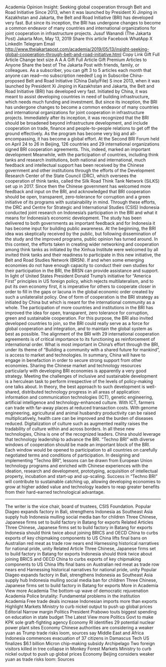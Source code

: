 # 

Academia
Opinion
Insight: Seeking global cooperation through Belt and Road Initiative
Since 2013, when it was launched by President Xi Jinping in Kazakhstan and Jakarta, the Belt and Road Initiative (BRI) has developed very fast.&nbsp;But since its inception, the BRI has undergone changes to become a common endeavor of many countries and international organizations for joint cooperation in infrastructure projects.
Jusuf Wanandi
(The Jakarta Post)
Jakarta
Mon, May 13, 2019
Share this article
Facebook
WhatApp
X
LinkedIn
Telegram
Email
http://www.thejakartapost.com/academia/2019/05/13/insight-seeking-global-cooperation-through-belt-and-road-initiative.html
Copy Link
Gift Full Article
Change text size
A
A
A
Gift Full Article
Gift Premium Articles
to Anyone
Share the best of The Jakarta Post with friends, family, or colleagues. As a subscriber, you can gift 3 to 5 articles each month that anyone can read—no subscription needed!
Log in
Subscribe
China-proposed Belt and Road Initiative (China Daily/File)
S
ince 2013, when it was launched by President Xi Jinping in Kazakhstan and Jakarta, the Belt and Road Initiative (BRI) has developed very fast. Initiated by China, it was meant to assist developing countries in need of building infrastructure, which needs much funding and investment. But since its inception, the BRI has undergone changes to become a common endeavor of many countries and international organizations for joint cooperation in infrastructure projects.
Immediately after its inception, it was recognized that the BRI should be broadened beyond infrastructure development, and include cooperation on trade, finance and people-to-people relations to get off the ground effectively. As the program has become very big and all-encompassing, it has become a global effort.
At the Second BRI Forum held on April 24 to 26 in Beijing, 126 countries and 29 international organizations signed BRI cooperation agreements. This, indeed, marked an important development
Meanwhile, with the participation of countries, including think tanks and research institutions, both national and international, much feedback and intellectual support has been received by the Chinese government and other institutions through the efforts of the Development Research Center of the State Council (DRC), which oversees the cooperation of think tanks, called the Silk Road Think Tank Network (SiLKS) set up in 2017.
Since then the Chinese government has welcomed more feedback and input on the BRI, and acknowledged that BRI cooperation should be open, transparent, zero-tolerance for corruption and a green initiative of its programs with sustainability in mind. Through these efforts, the DRC and Centre for Strategic and International Studies (CSIS) Indonesia conducted joint research on Indonesia’s participation in the BRI and what it means for Indonesia’s economic development.
The study has been delivered to both governments as important feedback and for Indonesia it has become input for building public awareness. At the beginning, the BRI idea was skeptically received by the public, but following dissemination of the study and the improved programs, public opinion has turned around.
In this context, the efforts taken in creating wider networking and cooperation among think tanks as initiated by the Xinhua Institute were welcomed by all invited think tanks and their readiness to participate in this new initiative, the Belt and Road Studies Network (BRSN).
If and when some emerging economies do not have enough capacity to conduct their own studies for their participation in the BRI, the BRSN can provide assistance and support.
In light of United States President Donald Trump’s initiative for “America First” principles in US foreign policy, which rejects multilateralism, and to put its own economy first, it is imperative for others to cooperate closer in order to fill in the gaps or lacuna in the global economic order created by such a unilateralist policy. One of form of cooperation is the BRI strategy as initiated by China but which is meant for the international community as a whole.
The participation of more countries and institutions in the BRI has improved the idea for open, transparent, zero tolerance for corruption, green and sustainable cooperation. For this purpose, the BRI also invited developed countries to join, so the BRI could really serve as a force for global cooperation and integration, and to maintain the global system as best as possible. The alignment of the BRI with 29 international cooperation agreements is of critical importance to its functioning as reinforcement of international order.
What is most important in China’s effort through the BRI, under its theme of “Building a community with a shared future for mankind”, is access to market and technologies. In summary, China will have to engage in benefaction in order to secure strong support from other economies. Sharing the Chinese market and technology resources particularly with developing BRI economies is apparently a very good strategy.
Meeting the challenges of inclusive and sustainable development is a herculean task to perform irrespective of the levels of policy-making one talks about. In theory, the best approach to such development is well-shared, distributed technology progress in all areas of application: information and communication technologies (ICT), genetic engineering, artificial intelligence and technology-enhanced culture.
With ICT, farmers can trade with far-away places at reduced transaction costs. With genome engineering, agricultural and animal husbandry productivity can be raised multiplicatively, health care can be improved and the burden of diseases reduced. Digitalization of culture such as augmented reality raises the tradability of culture within and across borders. In all these new technologies, China is one of the recognized leaders.
China should leverage that technology leadership to advance the BRI. “Techno BRI” with diverse windows of cooperation should be made an important block of the BRI. Each window would be opened to participation to all countries on carefully negotiated terms and conditions of participation.
In designing and implementing “Techno BRI”, lessons can be drawn from European Union technology programs and enriched with Chinese experiences with the ideation, research and development, prototyping, acquisition of intellectual property, incubation and start-up and up-scaling. Success in “Techno BRI” will contribute to sustainable catching up, allowing developing economies to grow at higher added value and technology leaders to reap greater benefits from their hard-earned technological advantage.
***
The writer is the vice chair, board of trustees, CSIS Foundation.
Popular
Diageo expands factory in Bali, strengthens Indonesia as Southeast Asia supply hub
Indonesia mulling social media ban for children
Three Chinese, Japanese firms set to build factory in Batang for exports
Related Articles
Three Chinese, Japanese firms set to build factory in Batang for exports
Indonesia should think twice about joining BRICS and OECD
China to curbs exports of key chipmaking components to US
China lifts final bans on Australian red meat as trade row nears end
Harnessing historical narratives for national pride, unity
Related Article
Three Chinese, Japanese firms set to build factory in Batang for exports
Indonesia should think twice about joining BRICS and OECD
China to curbs exports of key chipmaking components to US
China lifts final bans on Australian red meat as trade row nears end
Harnessing historical narratives for national pride, unity
Popular
Diageo expands factory in Bali, strengthens Indonesia as Southeast Asia supply hub
Indonesia mulling social media ban for children
Three Chinese, Japanese firms set to build factory in Batang for exports
More in Academia
View more
Academia
The bottom-up wave of democratic rejuvenation
Academia
Police brutality: Fundamental problems in the institution
Academia
Free trade deals increase Indonesian imports more than exports
Highlight
Markets
Ministry to curb nickel output to push up global prices
Editorial
Narrow margin
Politics
President Prabowo touts biggest spending on education in state budget
The Latest
View more
Politics
Govt to make KPK sole graft-fighting agency
Economy
RI identifies 29 potential nuclear power plant sites
Economy
Chinese authorities are considering a weaker yuan as Trump trade risks loom, sources say
Middle East and Africa
Indonesia commences evacuation of 37 citizens in Damascus
Tech
US finalizes $6.1 billion Micron chip-making subsidy
Archipelago
Two foreign visitors killed in tree collapse in Monkey Forest
Markets
Ministry to curb nickel output to push up global prices
Economy
Beijing considers weaker yuan as trade risks loom: Sources